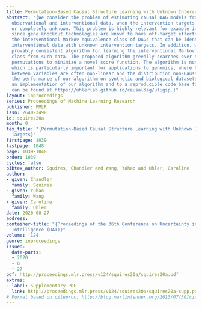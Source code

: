 ```yaml
---
title: Permutation-Based Causal Structure Learning with Unknown Intervention Targets
abstract: "{We consider the problem of estimating causal DAG models from a mix of
  observational and interventional data, when the intervention targets are partially
  or completely unknown. This problem is highly relevant for example in genomics,
  since gene knockout technologies are known to have off-target effects. We characterize
  the interventional Markov equivalence class of DAGs that can be identified from
  interventional data with unknown intervention targets. In addition, we propose a
  provably consistent algorithm for learning the interventional Markov equivalence
  class from such data. The proposed algorithm greedily searches over the space of
  permutations to minimize a novel score function. The algorithm is nonparametric,
  which is particularly important for applications to genomics, where the relationships
  between variables are often non-linear and the distribution non-Gaussian. We demonstrate
  the performance of our algorithm on synthetic and biological datasets. Links to
  an implementation of our algorithm and to a reproducible code base for our experiments
  can be found at https://uhlerlab.github.io/causaldag/utigsp.}"
layout: inproceedings
series: Proceedings of Machine Learning Research
publisher: PMLR
issn: 2640-3498
id: squires20a
month: 0
tex_title: "{Permutation-Based Causal Structure Learning with Unknown Intervention
  Targets}"
firstpage: 1039
lastpage: 1048
page: 1039-1048
order: 1039
cycles: false
bibtex_author: Squires, Chandler and Wang, Yuhao and Uhler, Caroline
author:
- given: Chandler
  family: Squires
- given: Yuhao
  family: Wang
- given: Caroline
  family: Uhler
date: 2020-08-27
address: 
container-title: "{Proceedings of the 36th Conference on Uncertainty in Artificial
  Intelligence (UAI)}"
volume: '124'
genre: inproceedings
issued:
  date-parts:
  - 2020
  - 8
  - 27
pdf: http://proceedings.mlr.press/v124/squires20a/squires20a.pdf
extras:
- label: Supplementary PDF
  link: http://proceedings.mlr.press/v124/squires20a/squires20a-supp.pdf
# Format based on citeproc: http://blog.martinfenner.org/2013/07/30/citeproc-yaml-for-bibliographies/
---
```

